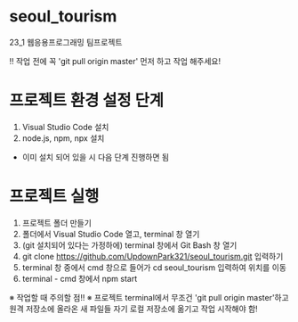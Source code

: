 # seoul_tourism

23_1 웹응용프로그래밍 팀프로젝트

‼ 작업 전에 꼭 'git pull origin master' 먼저 하고 작업 해주세요!

# 프로젝트 환경 설정 단계

1. Visual Studio Code 설치
2. node.js, npm, npx 설치

- 이미 설치 되어 있을 시 다음 단계 진행하면 됨

# 프로젝트 실행

1. 프로젝트 폴더 만들기
2. 폴더에서 Visual Studio Code 열고, terminal 창 열기
3. (git 설치되어 있다는 가정하에) terminal 창에서 Git Bash 창 열기
4. git clone https://github.com/UpdownPark321/seoul_tourism.git 입력하기
5. terminal 창 중에서 cmd 창으로 들어가 cd seoul_tourism 입력하여 위치를 이동
6. terminal - cmd 창에서 npm start

※ 작업할 때 주의할 점!! ※
프로젝트 terminal에서 무조건 'git pull origin master'하고 원격 저장소에 올라온 새 파일들 자기 로컬 저장소에 옮기고 작업 시작해야 함!

